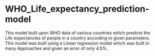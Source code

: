 # WHO_Life_expectancy_prediction-model
This model built upon WHO data of various countries which predicts the Life expectancies of people in a country according to given parameters. This model was built using a Linear regression model which was built in many Approaches and given an error of only 4.5%.
